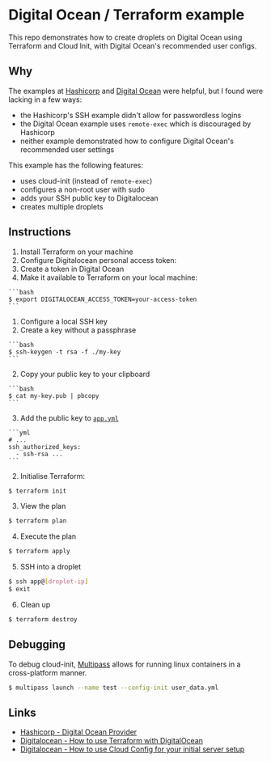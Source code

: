 # Digital Ocean / Terraform example

This repo demonstrates how to create droplets on Digital Ocean using Terraform
and Cloud Init, with Digital Ocean's recommended user configs.

## Why

The examples at [Hashicorp][hashi-docean-provider] and
[Digital Ocean][docean-how-to-terraform] were helpful, but I found were lacking
in a few ways:

- the Hashicorp's SSH example didn't allow for passwordless logins
- the Digital Ocean example uses `remote-exec` which is discouraged by Hashicorp
- neither example demonstrated how to configure Digital Ocean's recommended user
  settings

This example has the following features:

- uses cloud-init (instead of `remote-exec`)
- configures a non-root user with sudo
- adds your SSH public key to Digitalocean
- creates multiple droplets

## Instructions

1. Install Terraform on your machine
1. Configure Digitalocean personal access token:
  1. Create a token in Digital Ocean
  1. Make it available to Terraform on your local machine:

    ```bash
    $ export DIGITALOCEAN_ACCESS_TOKEN=your-access-token
    ```
1. Configure a local SSH key
  1. Create a key without a passphrase

    ```bash
    $ ssh-keygen -t rsa -f ./my-key
    ```
  2. Copy your public key to your clipboard

    ```bash
    $ cat my-key.pub | pbcopy
    ```
  3. Add the public key to [`app.yml`](./app.yml)

    ```yml
    # ...
    ssh_authorized_keys:
      - ssh-rsa ...
    ```
2. Initialise Terraform:

  ```bash
  $ terraform init
  ```
3. View the plan

  ```bash
  $ terraform plan
  ```
4. Execute the plan

  ```bash
  $ terraform apply
  ```
5. SSH into a droplet

  ```bash
  $ ssh app@[droplet-ip]
  $ exit
  ```
6. Clean up

  ```bash
  $ terraform destroy
  ```

## Debugging

To debug cloud-init, [Multipass](https://multipass.run/) allows for running
linux containers in a cross-platform manner.

```bash
$ multipass launch --name test --config-init user_data.yml
```

## Links

- [Hashicorp - Digital Ocean Provider][hashi-docean-provider]
- [Digitalocean - How to use Terraform with DigitalOcean][docean-how-to-terraform]
- [Digitalocean - How to use Cloud Config for your initial server setup][docean-cloud-config]

<!-- Links -->
[hashi-docean-provider]:
  https://learn.hashicorp.com/tutorials/terraform/digitalocean-provider?in=terraform/applications
  "Terraform - Digitalocean Provider"
[docean-how-to-terraform]:
  https://www.digitalocean.com/community/tutorials/how-to-use-terraform-with-digitalocean
  "Digitalocean - How to use Terraform with Digitalocean"
[docean-cloud-config]:
  https://www.digitalocean.com/community/tutorials/how-to-use-cloud-config-for-your-initial-server-setup
  "Digitalocean - How to use Cloud Config for your initial server setup"
